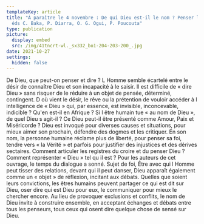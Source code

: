 ```yaml
---
templateKey: article
title: "À paraître le 4 novembre : De qui Dieu est-il le nom ? Penser le divin,
  éds C. Baka, P. Diarra, O. G. Ogui, P. Poucouta"
type: publication
picture:
  display: embed
  src: /img/41tncrt-wl._sx332_bo1-204-203-200_.jpg
date: 2021-10-27
settings:
  hidden: false
---
```

De Dieu, que peut-on penser et dire ? L Homme semble écartelé entre le désir de connaître Dieu et son incapacité à le saisir. Il est difficile de « dire Dieu » sans risquer de le réduire à un objet de pensée, déterminé, contingent. D où vient le désir, le rêve ou la prétention de vouloir accéder à l intelligence de « Dieu » qui, par essence, est invisible, inconcevable, indicible ? Qu'en est-il en Afrique ? Si l être humain tue « au nom de Dieu », de quel Dieu s agit-il ? Ce Dieu peut-il être présenté comme Amour, Paix et Miséricorde ? Dieu est invoqué pour diverses causes et situations, pour mieux aimer son prochain, défendre des dogmes et les critiquer. En son nom, la personne humaine réclame plus de liberté, pour penser sa foi, tendre vers « la Vérité » et parfois pour justifier des injustices et des dérives sectaires. Comment articuler les registres du croire et du penser Dieu ? Comment représenter « Dieu » tel qu il est ? Pour les auteurs de cet ouvrage, le temps du dialogue a sonné. Sujet de foi, Être avec qui l Homme peut tisser des relations, devant qui il peut danser, Dieu apparaît également comme un « objet » de réflexion, incitant aux débats. Quelles que soient leurs convictions, les êtres humains peuvent partager ce qui est dit sur Dieu, oser dire qui est Dieu pour eux, le communiquer pour mieux le chercher encore. Au lieu de provoquer exclusions et conflits, le nom de Dieu invite à construire ensemble, en acceptant échanges et débats entre tous les penseurs, tous ceux qui osent dire quelque chose de sensé sur Dieu.